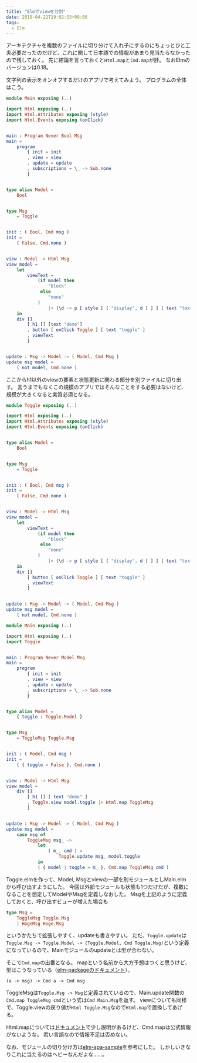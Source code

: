 ```yaml
---
title: "Elmでviewを分割"
date: 2018-04-22T19:02:53+09:00
tags:
  - Elm
---
```

アーキテクチャを複数のファイルに切り分けて入れ子にするのにちょっとひと工夫必要だったのだけど、これに関して日本語での情報があまり見当たらなかったので残しておく。
先に結論を言っておくと`Html.map`と`Cmd.map`が肝。
なおElmのバージョンは0.18。

文字列の表示をオンオフするだけのアプリで考えてみよう。
プログラムの全体はこう。


```Main.elm
module Main exposing (..)

import Html exposing (..)
import Html.Attributes exposing (style)
import Html.Events exposing (onClick)


main : Program Never Bool Msg
main =
    program
        { init = init
        , view = view
        , update = update
        , subscriptions = \_ -> Sub.none
        }


type alias Model =
    Bool


type Msg
    = Toggle


init : ( Bool, Cmd msg )
init =
    ( False, Cmd.none )


view : Model -> Html Msg
view model =
    let
        viewText =
            (if model then
                "block"
             else
                "none"
            )
                |> (\d -> p [ style [ ( "display", d ) ] ] [ text "text" ])
    in
    div []
        [ h1 [] [text "demo"]
        , button [ onClick Toggle ] [ text "toggle" ]
        , viewText
        ]


update : Msg -> Model -> ( Model, Cmd Msg )
update msg model =
    ( not model, Cmd.none )
```


ここからh1以外のviewの要素と状態更新に関わる部分を別ファイルに切り出す。
言うまでもなくこの規模のアプリではそんなことをする必要はないけど、規模が大きくなると実質必須となる。


```Toggle.elm
module Toggle exposing (..)

import Html exposing (..)
import Html.Attributes exposing (style)
import Html.Events exposing (onClick)


type alias Model =
    Bool


type Msg
    = Toggle


init : ( Bool, Cmd msg )
init =
    ( False, Cmd.none )


view : Model -> Html Msg
view model =
    let
        viewText =
            (if model then
                "block"
             else
                "none"
            )
                |> (\d -> p [ style [ ( "display", d ) ] ] [ text "text" ])
    in
    div []
        [ button [ onClick Toggle ] [ text "toggle" ]
        , viewText
        ]


update : Msg -> Model -> ( Model, Cmd Msg )
update msg model =
    ( not model, Cmd.none )
```


```Main.elm
module Main exposing (..)

import Html exposing (..)
import Toggle


main : Program Never Model Msg
main =
    program
        { init = init
        , view = view
        , update = update
        , subscriptions = \_ -> Sub.none
        }


type alias Model =
    { toggle : Toggle.Model }


type Msg
    = ToggleMsg Toggle.Msg


init : ( Model, Cmd msg )
init =
    ( { toggle = False }, Cmd.none )


view : Model -> Html Msg
view model =
    div []
        [ h1 [] [ text "demo" ]
        , Toggle.view model.toggle |> Html.map ToggleMsg
        ]


update : Msg -> Model -> ( Model, Cmd Msg )
update msg model =
    case msg of
        ToggleMsg msg_ ->
            let
                ( m_, cmd ) =
                    Toggle.update msg_ model.toggle
            in
            ( { model | toggle = m_ }, Cmd.map ToggleMsg cmd )
```


Toggle.elmを作って、Model, Msgとviewの一部を別モジュールとしMain.elmから呼び出すようにした。
今回は外部モジュールも状態も1つだけだが、複数になることを想定してModelやMsgを定義しなおした。
Msgを上記のように定義しておくと、呼び出すビューが増えた場合も


```elm
type Msg =
    ToggleMsg Toggle.Msg
    | HogeMsg Hoge.Msg
```


というかたちで拡張しやすく、updateも書きやすい。
ただ、`Toggle.update`は`Toggle.Msg -> Toggle.Model -> (Toggle.Model, Cmd Toggle.Msg)`という定義になっているので、Mainモジュールのupdateとは型が合わない。

そこで`Cmd.map`の出番となる。
mapという名前から大方予想はつくと思うけど、型はこうなっている（[elm-packageのドキュメント](http://package.elm-lang.org/packages/elm-lang/core/5.1.1/Platform-Cmd#map)）。

`(a -> msg) -> Cmd a -> Cmd msg`

ToggleMsgは`Toggle.Msg -> Msg`と定義されているので、Main.update関数の`Cmd.map ToggleMsg cmd`という式は`Cmd Main.Msg`を返す。
viewについても同様で、Toggle.viewの戻り値が`Html Toggle.Msg`なので`Html.map`で置換してあげる。

Html.mapについては[ドキュメント](http://package.elm-lang.org/packages/elm-lang/html/latest/Html#map)で少し説明があるけど、Cmd.mapは公式情報がないような。
若い言語なので情報不足は否めない。

なお、モジュールの切り分け方は[elm-spa-sample](https://github.com/rtfeldman/elm-spa-example)を参考にした。
しかしいきなりこれに当たるのはヘビーなんだよな……。

